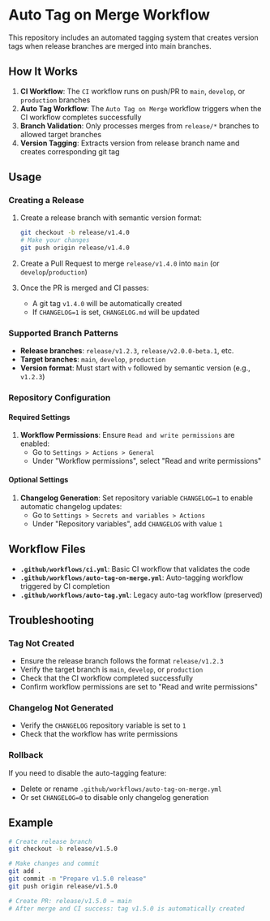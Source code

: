 # Auto Tag on Merge Workflow

This repository includes an automated tagging system that creates version tags when release branches are merged into main branches.

## How It Works

1. **CI Workflow**: The `CI` workflow runs on push/PR to `main`, `develop`, or `production` branches
2. **Auto Tag Workflow**: The `Auto Tag on Merge` workflow triggers when the CI workflow completes successfully
3. **Branch Validation**: Only processes merges from `release/*` branches to allowed target branches
4. **Version Tagging**: Extracts version from release branch name and creates corresponding git tag

## Usage

### Creating a Release

1. Create a release branch with semantic version format:
   ```bash
   git checkout -b release/v1.4.0
   # Make your changes
   git push origin release/v1.4.0
   ```

2. Create a Pull Request to merge `release/v1.4.0` into `main` (or `develop`/`production`)

3. Once the PR is merged and CI passes:
   - A git tag `v1.4.0` will be automatically created
   - If `CHANGELOG=1` is set, `CHANGELOG.md` will be updated

### Supported Branch Patterns

- **Release branches**: `release/v1.2.3`, `release/v2.0.0-beta.1`, etc.
- **Target branches**: `main`, `develop`, `production`
- **Version format**: Must start with `v` followed by semantic version (e.g., `v1.2.3`)

### Repository Configuration

#### Required Settings
1. **Workflow Permissions**: Ensure `Read and write permissions` are enabled:
   - Go to `Settings > Actions > General`
   - Under "Workflow permissions", select "Read and write permissions"

#### Optional Settings
1. **Changelog Generation**: Set repository variable `CHANGELOG=1` to enable automatic changelog updates:
   - Go to `Settings > Secrets and variables > Actions`
   - Under "Repository variables", add `CHANGELOG` with value `1`

## Workflow Files

- **`.github/workflows/ci.yml`**: Basic CI workflow that validates the code
- **`.github/workflows/auto-tag-on-merge.yml`**: Auto-tagging workflow triggered by CI completion
- **`.github/workflows/auto-tag.yml`**: Legacy auto-tag workflow (preserved)

## Troubleshooting

### Tag Not Created
- Ensure the release branch follows the format `release/v1.2.3`
- Verify the target branch is `main`, `develop`, or `production`
- Check that the CI workflow completed successfully
- Confirm workflow permissions are set to "Read and write permissions"

### Changelog Not Generated
- Verify the `CHANGELOG` repository variable is set to `1`
- Check that the workflow has write permissions

### Rollback
If you need to disable the auto-tagging feature:
- Delete or rename `.github/workflows/auto-tag-on-merge.yml`
- Or set `CHANGELOG=0` to disable only changelog generation

## Example

```bash
# Create release branch
git checkout -b release/v1.5.0

# Make changes and commit
git add .
git commit -m "Prepare v1.5.0 release"
git push origin release/v1.5.0

# Create PR: release/v1.5.0 → main
# After merge and CI success: tag v1.5.0 is automatically created
```
